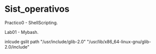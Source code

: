 # Sist_operativos


Practico0 - ShellScripting.

Lab01 - Mybash.

inlcude gslit path
"/usr/include/glib-2.0"
"/usr/lib/x86_64-linux-gnu/glib-2.0/include"
